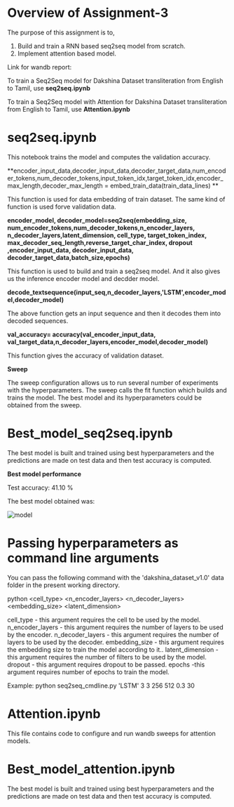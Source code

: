 # Overview of Assignment-3

The purpose of this assignment is to,

  1. Build and train a RNN based seq2seq model from scratch.
  2. Implement attention based model.

Link for wandb report:

To train a Seq2Seq model for Dakshina Dataset transliteration from English to Tamil, use 
**seq2seq.ipynb**

To train a Seq2Seq model with Attention for Dakshina Dataset transliteration from English to Tamil, use 
**Attention.ipynb**

# seq2seq.ipynb

This notebook trains the model and computes the validation accuracy.

**encoder_input_data,decoder_input_data,decoder_target_data,num_encoder_tokens,num_decoder_tokens,input_token_idx,target_token_idx,encoder_max_length,decoder_max_length = embed_train_data(train_data_lines)
**

This function is used for data embedding of train dataset.
The same kind of function is used forve validation data.

**encoder_model, decoder_model=seq2seq(embedding_size, num_encoder_tokens,num_decoder_tokens,n_encoder_layers, n_decoder_layers,latent_dimension,
                cell_type, target_token_index, max_decoder_seq_length,reverse_target_char_index, dropout ,encoder_input_data, decoder_input_data,
                decoder_target_data,batch_size,epochs)**
                
This function is used to build and train a seq2seq model.
And it also gives us the inference encoder model and decdder model.

**decode_textsequence(input_seq,n_decoder_layers,'LSTM',encoder_model,decoder_model)**

The above function gets an input sequence and then it decodes them into decoded sequences.

**val_accuracy= accuracy(val_encoder_input_data, val_target_data,n_decoder_layers,encoder_model,decoder_model)**

This function gives the accuracy of validation dataset.

**Sweep**

The sweep configuration allows us to run several number of experiments with the hyperparameters.
The sweep calls the fit function which builds and trains the model. The best model and its hyperparameters could be obtained from the sweep.

# Best_model_seq2seq.ipynb

The best model is built and trained using best hyperparameters and the predictions are made on test data and then test accuracy is computed. 

**Best model performance**

Test accuracy: 41.10 %

The best model obtained was:

![model](https://user-images.githubusercontent.com/99970529/167281833-f72205e8-a4fc-4bcf-a3e4-c4fe09d8b673.png)


# Passing hyperparameters as command line arguments

You can pass the following command with the 'dakshina_dataset_v1.0' data folder in the present working directory.

python <filename> <cell_type> <n_encoder_layers> <n_decoder_layers> <embedding_size> <latent_dimension> <dropout> <epochs>
  
 cell_type    -  this argument requires the cell to be used by the model. 
 n_encoder_layers - this argument requires the number of layers to be used by the encoder.
 n_decoder_layers - this argument requires the number of layers to be used by the decoder.
 embedding_size - this argument requires the embedding size to train the model according to it..
 latent_dimension - this argument requires the number of filters to be used by the model.
 dropout -  this argument requires dropout to be passed.
 epochs -this argument requires number of epochs to train the model.
  
  Example: python seq2seq_cmdline.py 'LSTM' 3 3 256 512 0.3 30

 
# Attention.ipynb

This file contains code to configure and run wandb sweeps for attention models.

# Best_model_attention.ipynb

The best model is built and trained using best hyperparameters and the predictions are made on test data and then test accuracy is computed. 



 
